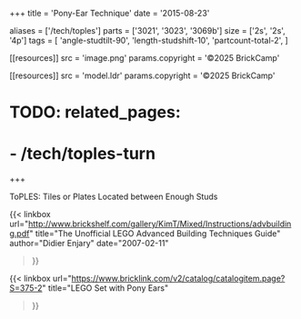 +++
title = 'Pony-Ear Technique'
date  = '2015-08-23'

aliases = ['/tech/toples']
parts = ['3021', '3023', '3069b']
size  = ['2s', '2s', '4p']
tags  = [
  'angle-studtilt-90',
  'length-studshift-10',
  'partcount-total-2',
]

[[resources]]
src              = 'image.png'
params.copyright = '©2025 BrickCamp'

[[resources]]
src              = 'model.ldr'
params.copyright = '©2025 BrickCamp'

# TODO: related_pages:
#   - /tech/toples-turn
+++

ToPLES: Tiles or Plates Located between Enough Studs

{{< linkbox
    url="http://www.brickshelf.com/gallery/KimT/Mixed/Instructions/advbuilding.pdf"
    title="The Unofficial LEGO Advanced Building Techniques Guide"
    author="Didier Enjary"
    date="2007-02-11"
>}}

{{< linkbox
    url="https://www.bricklink.com/v2/catalog/catalogitem.page?S=375-2"
    title="LEGO Set with Pony Ears"
>}}
